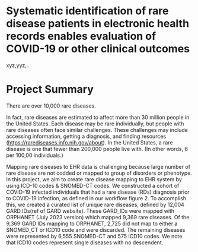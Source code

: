 # Systematic identification of rare disease patients in electronic health records enables evaluation of COVID-19 or other clinical outcomes
xyz,yyz,..
# Project Summary 
There are over 10,000 rare diseases. 

In fact, rare diseases are estimated to affect more than 30 million people in the United States. Each disease may be rare individually, but people with rare diseases often face similar challenges. These challenges may include accessing information, getting a diagnosis, and finding resources (https://rarediseases.info.nih.gov/about). In the United States, a rare disease is one that fewer than 200,000 people live with. (In other words, 6 per 100,00 individuals.)

Mapping rare diseases to EHR data is challenging because large number of rare disease are not codded or mapped to group of disorders or phenotype. In this project, we aim to create rare disease mapping to EHR system by using ICD-10 codes & SNOMED-CT codes. We constructed a cohort of COVID-19 infected individuals that had a rare disease (RDs) diagnosis prior to COVID-19 infection, as defined in our workflow figure 2.  To accomplish this, we created a curated list of unique rare diseases, defined by 12,004 GARD IDs(ref of GARD website).  These GARD_IDs were mapped with ORPHANET (July 2023 version) which mapped 9,369 rare diseases.  Of the 9,369 GARD IDs mapping to ORPHANET, 2,725 did not map to either a SNOMED_CT or ICD10 code and were discarded.  The remaining diseases were represented by 6,555 SNOMED-CT and 575 ICD10 codes.  We note that ICD10 codes represent single diseases with no descendent.  
